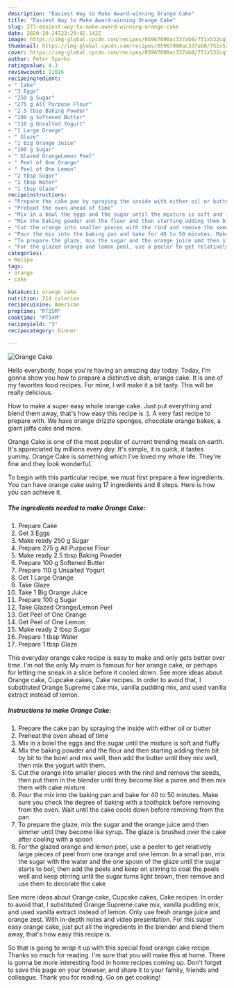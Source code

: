 ```yaml
---
description: "Easiest Way to Make Award-winning Orange Cake"
title: "Easiest Way to Make Award-winning Orange Cake"
slug: 273-easiest-way-to-make-award-winning-orange-cake
date: 2020-10-24T23:29:02.142Z
image: https://img-global.cpcdn.com/recipes/05967090ac337ab0/751x532cq70/orange-cake-recipe-main-photo.jpg
thumbnail: https://img-global.cpcdn.com/recipes/05967090ac337ab0/751x532cq70/orange-cake-recipe-main-photo.jpg
cover: https://img-global.cpcdn.com/recipes/05967090ac337ab0/751x532cq70/orange-cake-recipe-main-photo.jpg
author: Peter Sparks
ratingvalue: 4.3
reviewcount: 11016
recipeingredient:
- " Cake"
- "3 Eggs"
- "250 g Sugar"
- "275 g All Purpose Flour"
- "2.5 tbsp Baking Powder"
- "100 g Softened Butter"
- "110 g Unsalted Yogurt"
- "1 Large Orange"
- " Glaze"
- "1 Big Orange Juice"
- "100 g Sugar"
- " Glazed OrangeLemon Peel"
- " Peel of One Orange"
- " Peel of One Lemon"
- "2 tbsp Sugar"
- "1 tbsp Water"
- "1 tbsp Glaze"
recipeinstructions:
- "Prepare the cake pan by spraying the inside with either oil or butter"
- "Preheat the oven ahead of time"
- "Mix in a bowl the eggs and the sugar until the mixture is soft and fluffy"
- "Mix the baking powder and the flour and then starting adding them bit by bit to the bowl and mix well, then add the butter until they mix well, then mix the yogurt with them."
- "Cut the orange into smaller pieces with the rind and remove the seeds, then put them in the blender until they become like a puree and then mix them with cake mixture"
- "Pour the mix into the baking pan and bake for 40 to 50 minutes. Make sure you check the degree of baking with a toothpick before removing from the oven. Wait until the cake cools down before removing from the pan"
- "To prepare the glaze, mix the sugar and the orange juice amd then simmer until they become like syrup. The glaze is brushed over the cake after cooling with a spoon"
- "For the glazed orange and lemon peel, use a peeler to get relatively large pieces of peel from one orange and one lemon. In a small pan, mix the sugar with the water and the one spoon of the glaze until the sugar starts to boil, then add the peels and keep on stirring to coat the peels well and keep stirring until the sugar turns light brown, then remove and use them to decorate the cake"
categories:
- Recipe
tags:
- orange
- cake

katakunci: orange cake 
nutrition: 214 calories
recipecuisine: American
preptime: "PT25M"
cooktime: "PT34M"
recipeyield: "3"
recipecategory: Dinner

---
```



![Orange Cake](https://img-global.cpcdn.com/recipes/05967090ac337ab0/751x532cq70/orange-cake-recipe-main-photo.jpg)

Hello everybody, hope you're having an amazing day today. Today, I'm gonna show you how to prepare a distinctive dish, orange cake. It is one of my favorites food recipes. For mine, I will make it a bit tasty. This will be really delicious.

How to make a super easy whole orange cake. Just put everything and blend them away, that&#39;s how easy this recipe is :). A very fast recipe to prepare with. We have orange drizzle sponges, chocolate orange bakes, a giant jaffa cake and more.

Orange Cake is one of the most popular of current trending meals on earth. It's appreciated by millions every day. It's simple, it is quick, it tastes yummy. Orange Cake is something which I've loved my whole life. They're fine and they look wonderful.


To begin with this particular recipe, we must first prepare a few ingredients. You can have orange cake using 17 ingredients and 8 steps. Here is how you can achieve it.

<!--inarticleads1-->

##### The ingredients needed to make Orange Cake:

1. Prepare  Cake
1. Get 3 Eggs
1. Make ready 250 g Sugar
1. Prepare 275 g All Purpose Flour
1. Make ready 2.5 tbsp Baking Powder
1. Prepare 100 g Softened Butter
1. Prepare 110 g Unsalted Yogurt
1. Get 1 Large Orange
1. Take  Glaze
1. Take 1 Big Orange Juice
1. Prepare 100 g Sugar
1. Take  Glazed Orange/Lemon Peel
1. Get  Peel of One Orange
1. Get  Peel of One Lemon
1. Make ready 2 tbsp Sugar
1. Prepare 1 tbsp Water
1. Prepare 1 tbsp Glaze


This everyday orange cake recipe is easy to make and only gets better over time. I&#39;m not the only My mom is famous for her orange cake, or perhaps for letting me sneak in a slice before it cooled down. See more ideas about Orange cake, Cupcake cakes, Cake recipes. In order to avoid that, I substituted Orange Supreme cake mix, vanilla pudding mix, and used vanilla extract instead of lemon. 

<!--inarticleads2-->

##### Instructions to make Orange Cake:

1. Prepare the cake pan by spraying the inside with either oil or butter
1. Preheat the oven ahead of time
1. Mix in a bowl the eggs and the sugar until the mixture is soft and fluffy
1. Mix the baking powder and the flour and then starting adding them bit by bit to the bowl and mix well, then add the butter until they mix well, then mix the yogurt with them.
1. Cut the orange into smaller pieces with the rind and remove the seeds, then put them in the blender until they become like a puree and then mix them with cake mixture
1. Pour the mix into the baking pan and bake for 40 to 50 minutes. Make sure you check the degree of baking with a toothpick before removing from the oven. Wait until the cake cools down before removing from the pan
1. To prepare the glaze, mix the sugar and the orange juice amd then simmer until they become like syrup. The glaze is brushed over the cake after cooling with a spoon
1. For the glazed orange and lemon peel, use a peeler to get relatively large pieces of peel from one orange and one lemon. In a small pan, mix the sugar with the water and the one spoon of the glaze until the sugar starts to boil, then add the peels and keep on stirring to coat the peels well and keep stirring until the sugar turns light brown, then remove and use them to decorate the cake


See more ideas about Orange cake, Cupcake cakes, Cake recipes. In order to avoid that, I substituted Orange Supreme cake mix, vanilla pudding mix, and used vanilla extract instead of lemon. Only use fresh orange juice and orange zest. With in-depth notes and video presentation. For this super easy orange cake, just put all the ingredients in the blender and blend them away, that&#39;s how easy this recipe is. 

So that is going to wrap it up with this special food orange cake recipe. Thanks so much for reading. I'm sure that you will make this at home. There is gonna be more interesting food in home recipes coming up. Don't forget to save this page on your browser, and share it to your family, friends and colleague. Thank you for reading. Go on get cooking!
